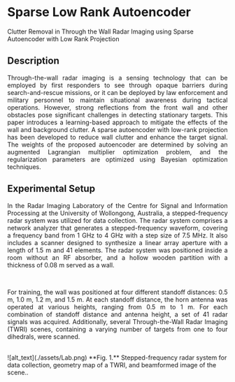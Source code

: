# Sparse Low Rank Autoencoder
 Clutter Removal in Through the Wall Radar Imaging using Sparse Autoencoder with Low Rank Projection

## Description
<p align="justify"> 
Through-the-wall radar imaging is a sensing technology that can be employed by first responders to see through opaque barriers during search-and-rescue missions, or it can be deployed by law enforcement and military personnel to maintain situational awareness during tactical operations. However, strong reflections from the front wall and other obstacles pose significant challenges in detecting stationary targets. This paper introduces a learning-based approach to mitigate the effects of the wall and background clutter. A sparse autoencoder with low-rank projection has been developed to reduce wall clutter and enhance the target signal. The weights of the proposed autoencoder are determined by solving an augmented Lagrangian multiplier optimization problem, and the regularization parameters are optimized using Bayesian optimization techniques.
</p>

## Experimental Setup
<p align="justify"> 
In the Radar Imaging Laboratory of the Centre for Signal and Information Processing at the University of Wollongong, Australia, a stepped-frequency radar system was utilized for data collection. The radar system comprises a network analyzer that generates a stepped-frequency waveform, covering a frequency band from 1 GHz to 4 GHz with a step size of 7.5 MHz. It also includes a scanner designed to synthesize a linear array aperture with a length of 1.5 m and 41 elements. The radar system was positioned inside a room without an RF absorber, and a hollow wooden partition with a thickness of 0.08 m served as a wall.
</p>
<br />
<p align="justify"> 
For training, the wall was positioned at four different standoff distances: 0.5 m, 1.0 m, 1.2 m, and 1.5 m. At each standoff distance, the horn antenna was operated at various heights, ranging from 0.5 m to 1 m. For each combination of standoff distance and antenna height, a set of 41 radar signals was acquired. Additionally, several Through-the-Wall Radar Imaging (TWRI) scenes, containing a varying number of targets from one to four dihedrals, were scanned.
</p>
<br />
![alt_text](./assets/Lab.png)
**Fig. 1.** Stepped-frequency radar system for data collection, geometry map of a TWRI, and beamformed image of the scene..
